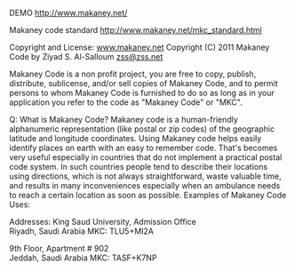 DEMO
http://www.makaney.net/

Makaney code standard
http://www.makaney.net/mkc_standard.html


Copyright and License:
www.makaney.net
Copyright (C) 2011 Makaney Code by Ziyad S. Al-Salloum <zss@zss.net>

Makaney Code is a non profit project, you are free to copy, publish, distribute, sublicense, and/or sell copies of Makaney Code, and to permit persons to whom Makaney Code is furnished to do so as long as in your application you refer to the code as "Makaney Code" or "MKC".

Q: What is Makaney Code?
Makaney code is a human-friendly alphanumeric representation (like postal or zip codes) of the geographic latitude and longitude coordinates. Using Makaney code helps easily identify places on earth with an easy to remember code. That's becomes very useful especially in countries that do not implement a practical postal code system. In such countries people tend to describe their locations using directions, which is not always straightforward, waste valuable time, and results in many inconveniences especially when an ambulance needs to reach a certain location as soon as possible.
Examples of Makaney Code Uses:

Addresses:
King Saud University, Admission Office     
Riyadh, Saudi Arabia
MKC: TLU5+MI2A

9th Floor, Apartment # 902    
Jeddah, Saudi Arabia
MKC: TASF+K7NP

